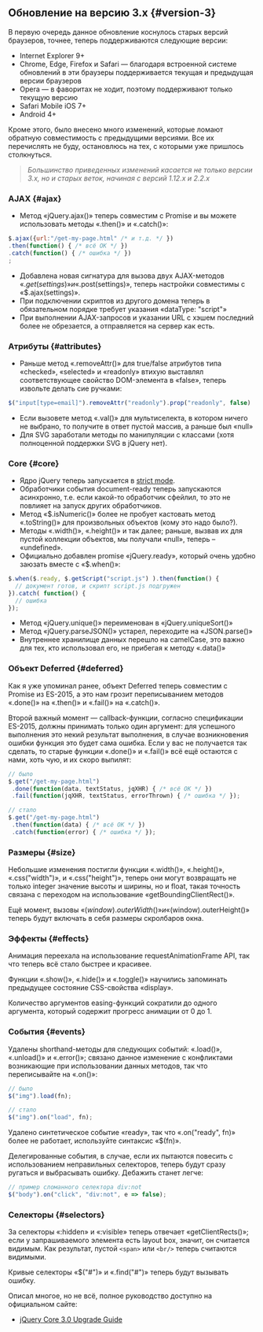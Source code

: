 ## Обновление на версию 3.х {#version-3}

В первую очередь данное обновление коснулось старых версий браузеров, точнее, теперь поддерживаются следующие версии:

* Internet Explorer 9+
* Chrome, Edge, Firefox и Safari — благодаря встроенной системе обновлений в эти браузеры поддерживается текущая и предыдущая версии браузеров
* Opera — в фаворитах не ходит, поэтому поддерживают только текущую версию
* Safari Mobile iOS 7+
* Android 4+

Кроме этого, было внесено много изменений, которые ломают обратную совместимость с предыдущими версиями. Все их перечислять не буду, остановлюсь на тех, с которыми уже пришлось столкнуться.

> _Большинство приведенных изменений касается не только версии 3.x, но и старых веток, начиная с версий 1.12.x и 2.2.x_

### AJAX {#ajax}

*   Метод «jQuery.ajax()» теперь совместим с Promise и вы можете использовать методы «.then()» и «.catch()»:

  ```javascript
$.ajax({url:"/get-my-page.html" /* и т.д. */ })
 .then(function() { /* всё ОК */ })
 .catch(function() { /* ошибка */ })
;
```

*   Добавлена новая сигнатура для вызова двух AJAX-методов «$.get(settings)» и «$.post(settings)», теперь настройки совместимы с «$.ajax(settings)».
*   При подключении скриптов из другого домена теперь в обязательном порядке требует указания «dataType: "script"»
*   При выполнении AJAX-запросов и указании URL с хэшем последний более не обрезается, а отправляется на сервер как есть.

### Атрибуты {#attributes}

*   Раньше метод «.removeAttr()» для true/false атрибутов типа «checked», «selected» и «readonly» втихую выставлял соответствующее свойство DOM-элемента в «false», теперь извольте делать сие ручками:

  ```javascript
$("input[type=email]").removeAttr("readonly").prop("readonly", false)
```
*   Если вызовете метод «.val()» для мультиселекта, в котором ничего не выбрано, то получите в ответ пустой массив, а раньше был «null»
*   Для SVG заработали методы по манипуляции с классами (хотя полноценной поддержки SVG в jQuery нет).

### Core {#core}

*   Ядро jQuery теперь запускается в [strict mode](https://learn.javascript.ru/strict-mode).
*   Обработчики события document-ready теперь запускаются асинхронно, т.е. если какой-то обработчик сфейлил, то это не повлияет на запуск других обработчиков.
*   Метод «$.isNumeric()» более не пробует кастовать метод «.toString()» для произвольных объектов (кому это надо было?).
*   Методы «.width()», «.height()» и так далее; раньше, вызвав их для пустой коллекции объектов, мы получали «null», теперь – «undefined».
*   Официально добавлен promise «jQuery.ready», который очень удобно заюзать вместе с «$.when()»:

  ```javascript
$.when($.ready, $.getScript("script.js") ).then(function() {
    // документ готов, и скрипт script.js подгружен
}).catch( function() {
    // ошибка
});
```

*   Метод «jQuery.unique()» переименован в «jQuery.uniqueSort()»
*   Метод «jQuery.parseJSON()» устарел, переходите на «JSON.parse()»
*   Внутреннее хранилище данных перешло на camelCase, это важно для тех, кто использовал его, не прибегая к методу «.data()»

### Объект Deferred {#deferred}

Как я уже упоминал ранее, объект Deferred теперь совместим с Promise из ES-2015, а это нам грозит переписыванием методов «.done()» на «.then()» и «.fail()» на «.catch()».

Второй важный момент — callback-функции, согласно спецификации ES-2015, должны принимать только один аргумент: для успешного выполнения это некий результат выполнения, в случае возникновения ошибки функция это будет сама ошибка. Если у вас не получается так сделать, то старые функции «.done()» и «.fail()» всё ещё остаются с нами, хоть чую, и их скоро выпилят:

```javascript
// было
$.get("/get-my-page.html")
 .done(function(data, textStatus, jqXHR) { /* всё ОК */ })
 .fail(function(jqXHR, textStatus, errorThrown) { /* ошибка */ });

// стало
$.get("/get-my-page.html")
 .then(function(data) { /* всё ОК */ })
 .catch(function(error) { /* ошибка */ });
```

### Размеры {#size}

Небольшие изменения постигли функции «.width()», «.height()», «.css("width")», и «.css("height")», теперь они могут возвращать не только integer значение высоты и ширины, но и float, такая точность связана с переходом на использование «getBoundingClientRect()».

Ещё момент, вызовы «$(window).outerWidth()» и «$(window).outerHeight()» теперь будут включать в себя размеры скролбаров окна.

### Эффекты {#effects}

Анимация переехала на использование requestAnimationFrame API, так что теперь всё стало быстрее и красивее.

Функции «.show()», «.hide()» и «.toggle()» научились запоминать предыдущее состояние CSS-свойства «display».

Количество аргументов easing-функций сократили до одного аргумента, который содержит прогресс анимации от 0 до 1.

### События {#events}

Удалены shorthand-методы для следующих событий: «.load()», «.unload()» и «.error()»; связано данное изменение с конфликтами возникающие при использовании данных методов, так что переписывайте на «.on()»:

```javascript
// было
$("img").load(fn);

// стало
$("img").on("load", fn);
```

Удалено синтетическое событие «ready», так что «.on("ready", fn)» более не работает, используйте синтаксис «$(fn)».

Делегированные события, в случае, если их пытаются повесить c использованием неправильных селекторов, теперь будут сразу ругаться и выбрасывать ошибку. Дебажить станет легче:

```javascript
// пример сломанного селектора div:not
$("body").on("click", "div:not", e => false);
```

### Селекторы {#selectors}

За селекторы «:hidden» и «:visible» теперь отвечает «getClientRects()»; если у запрашиваемого элемента есть layout box, значит, он считается видимым. Как результат, пустой `<span>` или `<br/>` теперь считаются видимыми.

Кривые селекторы «$("#")» и «.find("#")» теперь будут вызывать ошибку.

Описал многое, но не всё, полное руководство доступно на официальном сайте:
* [jQuery Core 3.0 Upgrade Guide](https://jquery.com/upgrade-guide/3.0/)
